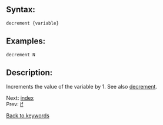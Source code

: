 ## Syntax:
`decrement {variable}`
## Examples:
`decrement N`
## Description:
Increments the value of the variable by 1. See also [decrement](decrement.md).

Next: [index](index.md)  
Prev: [if](if.md)

[Back to keywords](../keywords.md)
